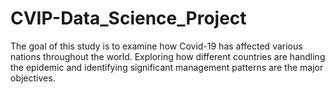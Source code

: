 
# CVIP-Data_Science_Project
The goal of this study is to examine how Covid-19 has affected various nations throughout the world. Exploring how different countries are handling the epidemic and identifying significant management patterns are the major objectives. 
